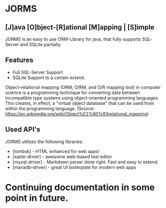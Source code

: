 # JORMS
## [J]ava [O]bject-[R]ational [M]apping | [S]imple

JORMS is an easy to use ORM-Library for java, that fully supports SQL-Server and
SQLite partially.

## Features

- Full SQL-Server Support
- SQLite Support to a certain extend.

Object–relational mapping (ORM, O/RM, and O/R mapping tool) 
in computer science is a programming technique for converting data 
between incompatible type systems using object-oriented programming languages. 
This creates, in effect, a "virtual object database" that can be used from within the programming language.
(Source: https://en.wikipedia.org/wiki/Object%E2%80%93relational_mapping)
## Used API's

JORMS utilizes the following libraries:

- [lombok] - HTML enhanced for web apps!
- [sqlite-driver] - awesome web-based text editor
- [mysql-driver] - Markdown parser done right. Fast and easy to extend.
- [mariadb-driver] - great UI boilerplate for modern web apps


# Continuing documentation in some point in future. 
